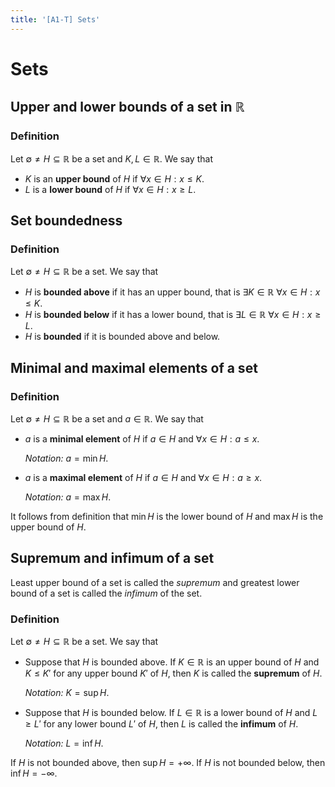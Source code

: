 ```yaml
---
title: '[A1-T] Sets'
---
```


# Sets

## Upper and lower bounds of a set in $\mathbb{R}$

### Definition

Let $\emptyset \neq H \subseteq \mathbb{R}$ be a set and $K, L \in \mathbb{R}$. We say that

- $K$ is an **upper bound** of $H$ if $\forall x \in H: x \leq K$.
- $L$ is a **lower bound** of $H$ if $\forall x \in H: x \geq L$.

## Set boundedness

### Definition

Let $\emptyset \neq H \subseteq \mathbb{R}$ be a set. We say that

- $H$ is **bounded above** if it has an upper bound, that is $\exists K \in \mathbb{R}\ \forall x \in H: x \leq K$.
- $H$ is **bounded below** if it has a lower bound, that is $\exists L \in \mathbb{R}\ \forall x \in H: x \geq L$.
- $H$ is **bounded** if it is bounded above and below.

## Minimal and maximal elements of a set

### Definition

Let $\emptyset \neq H \subseteq \mathbb{R}$ be a set and $a \in \mathbb{R}$. We say that

- $a$ is a **minimal element** of $H$ if $a \in H$ and $\forall x \in H: a \leq x$.

  _Notation:_ $a = \min H$.

- $a$ is a **maximal element** of $H$ if $a \in H$ and $\forall x \in H: a \geq x$.

  _Notation:_ $a = \max H$.

It follows from definition that $\min H$ is the lower bound of $H$ and $\max H$ is the upper bound of $H$.

## Supremum and infimum of a set

Least upper bound of a set is called the _supremum_ and greatest lower bound of a set is called the _infimum_ of the set.

### Definition

Let $\emptyset \neq H \subseteq \mathbb{R}$ be a set. We say that

- Suppose that $H$ is bounded above. If $K \in \mathbb{R}$ is an upper bound of $H$ and $K \leq K'$ for any upper bound $K'$ of $H$, then $K$ is called the **supremum** of $H$.

  _Notation:_ $K = \sup H$.

- Suppose that $H$ is bounded below. If $L \in \mathbb{R}$ is a lower bound of $H$ and $L \geq L'$ for any lower bound $L'$ of $H$, then $L$ is called the **infimum** of $H$.

  _Notation:_ $L = \inf H$.

If $H$ is not bounded above, then $\sup H = +\infty$. If $H$ is not bounded below, then $\inf H = -\infty$.
